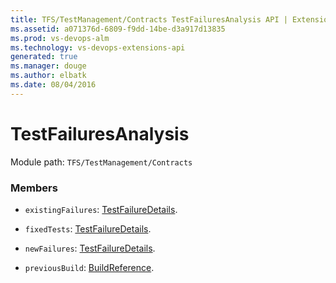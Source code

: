 ```yaml
---
title: TFS/TestManagement/Contracts TestFailuresAnalysis API | Extensions for Visual Studio Team Services
ms.assetid: a071376d-6809-f9dd-14be-d3a917d13835
ms.prod: vs-devops-alm
ms.technology: vs-devops-extensions-api
generated: true
ms.manager: douge
ms.author: elbatk
ms.date: 08/04/2016
---
```


# TestFailuresAnalysis

Module path: `TFS/TestManagement/Contracts`


### Members

* `existingFailures`: [TestFailureDetails](../../../TFS/TestManagement/Contracts/TestFailureDetails.md). 

* `fixedTests`: [TestFailureDetails](../../../TFS/TestManagement/Contracts/TestFailureDetails.md). 

* `newFailures`: [TestFailureDetails](../../../TFS/TestManagement/Contracts/TestFailureDetails.md). 

* `previousBuild`: [BuildReference](../../../TFS/TestManagement/Contracts/BuildReference.md). 

